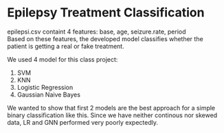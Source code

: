 # Epilepsy Treatment Classification

epilepsi.csv containt 4 features: base, age, seizure.rate, period  
Based on these features, the developed model classifies whether the patient is getting a real or fake treatment.

We used 4 model for this class project:  

1) SVM
2) KNN
3) Logistic Regression
4) Gaussian Naive Bayes

We wanted to show that first 2 models are the best approach for a simple binary classification like this. Since we have neither continous nor skewed data, LR and GNN performed very poorly expectedly.
